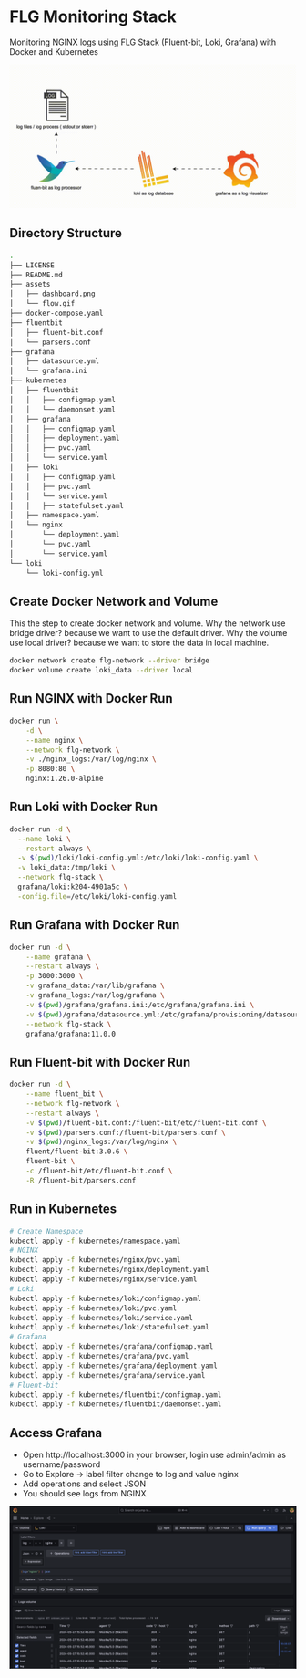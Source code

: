 # FLG Monitoring Stack
Monitoring NGINX logs using FLG Stack (Fluent-bit, Loki, Grafana) with Docker and Kubernetes

![The Flow of FLG Stack !](/assets/flow.gif "The Flow of FLG Stack ")

## Directory Structure
```bash
.
├── LICENSE
├── README.md
├── assets
│   ├── dashboard.png
│   └── flow.gif
├── docker-compose.yaml
├── fluentbit
│   ├── fluent-bit.conf
│   └── parsers.conf
├── grafana
│   ├── datasource.yml
│   └── grafana.ini
├── kubernetes
│   ├── fluentbit
│   │   ├── configmap.yaml
│   │   └── daemonset.yaml
│   ├── grafana
│   │   ├── configmap.yaml
│   │   ├── deployment.yaml
│   │   ├── pvc.yaml
│   │   └── service.yaml
│   ├── loki
│   │   ├── configmap.yaml
│   │   ├── pvc.yaml
│   │   └── service.yaml
│   │   ├── statefulset.yaml
│   ├── namespace.yaml
│   └── nginx
│       └── deployment.yaml
│       └── pvc.yaml
│       └── service.yaml
└── loki
    └── loki-config.yml
```

## Create Docker Network and Volume
This the step to create docker network and volume.
Why the network use bridge driver? because we want to use the default driver.
Why the volume use local driver? because we want to store the data in local machine.
```bash
docker network create flg-network --driver bridge
docker volume create loki_data --driver local
```

## Run NGINX with Docker Run
```bash
docker run \
    -d \
    --name nginx \
    --network flg-network \
    -v ./nginx_logs:/var/log/nginx \
    -p 8080:80 \
    nginx:1.26.0-alpine
```

## Run Loki with Docker Run
```bash
docker run -d \
  --name loki \
  --restart always \
  -v $(pwd)/loki/loki-config.yml:/etc/loki/loki-config.yaml \
  -v loki_data:/tmp/loki \
  --network flg-stack \
  grafana/loki:k204-4901a5c \
  -config.file=/etc/loki/loki-config.yaml
```

## Run Grafana with Docker Run
```bash
docker run -d \
    --name grafana \
    --restart always \
    -p 3000:3000 \
    -v grafana_data:/var/lib/grafana \
    -v grafana_logs:/var/log/grafana \
    -v $(pwd)/grafana/grafana.ini:/etc/grafana/grafana.ini \
    -v $(pwd)/grafana/datasource.yml:/etc/grafana/provisioning/datasources/datasource.yml \
    --network flg-stack \
    grafana/grafana:11.0.0
```

## Run Fluent-bit with Docker Run
```bash
docker run -d \
    --name fluent_bit \
    --network flg-network \
    --restart always \
    -v $(pwd)/fluent-bit.conf:/fluent-bit/etc/fluent-bit.conf \
    -v $(pwd)/parsers.conf:/fluent-bit/parsers.conf \
    -v $(pwd)/nginx_logs:/var/log/nginx \
    fluent/fluent-bit:3.0.6 \
    fluent-bit \
    -c /fluent-bit/etc/fluent-bit.conf \
    -R /fluent-bit/parsers.conf
```

## Run in Kubernetes
```bash
# Create Namespace
kubectl apply -f kubernetes/namespace.yaml
# NGINX
kubectl apply -f kubernetes/nginx/pvc.yaml
kubectl apply -f kubernetes/nginx/deployment.yaml
kubectl apply -f kubernetes/nginx/service.yaml
# Loki
kubectl apply -f kubernetes/loki/configmap.yaml
kubectl apply -f kubernetes/loki/pvc.yaml
kubectl apply -f kubernetes/loki/service.yaml
kubectl apply -f kubernetes/loki/statefulset.yaml
# Grafana
kubectl apply -f kubernetes/grafana/configmap.yaml
kubectl apply -f kubernetes/grafana/pvc.yaml
kubectl apply -f kubernetes/grafana/deployment.yaml
kubectl apply -f kubernetes/grafana/service.yaml
# Fluent-bit
kubectl apply -f kubernetes/fluentbit/configmap.yaml
kubectl apply -f kubernetes/fluentbit/daemonset.yaml
```

## Access Grafana
- Open http://localhost:3000 in your browser, login use admin/admin as username/password
- Go to Explore -> label filter change to log and value nginx
- Add operations and select JSON
- You should see logs from NGINX

![The Dashrboad from FLG Stack !](/assets/dashboard.png "The Dashrboad from FLG Stack")
